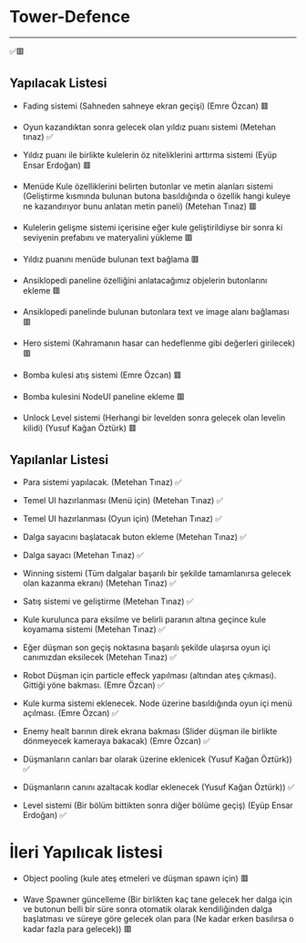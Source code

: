 # Tower-Defence

------

✅🟥

## Yapılacak Listesi

- Fading sistemi (Sahneden sahneye ekran geçişi) (Emre Özcan) 🟥

- Oyun kazandıktan sonra gelecek olan yıldız puanı sistemi (Metehan tınaz) ✅

- Yıldız puanı ile birlikte kulelerin öz niteliklerini arttırma sistemi (Eyüp Ensar Erdoğan) 🟥

- Menüde Kule özelliklerini belirten butonlar ve metin alanları sistemi (Geliştirme kısmında bulunan butona basıldığında o özellik hangi kuleye ne kazandırıyor bunu anlatan metin paneli) (Metehan Tınaz) 🟥

- Kulelerin gelişme sistemi içerisine eğer kule geliştirildiyse bir sonra ki seviyenin prefabını ve materyalini yükleme 🟥

- Yıldız puanını menüde bulunan text bağlama 🟥

- Ansiklopedi paneline özelliğini anlatacağımız objelerin butonlarını ekleme 🟥

- Ansiklopedi panelinde bulunan butonlara text ve image alanı bağlaması 🟥

- Hero sistemi (Kahramanın hasar can hedeflenme gibi değerleri girilecek) 🟥

- Bomba kulesi atış sistemi (Emre Özcan) 🟥

- Bomba kulesini NodeUI paneline ekleme 🟥

- Unlock Level sistemi (Herhangi bir levelden sonra gelecek olan levelin kilidi) (Yusuf Kağan Öztürk) 🟥


## Yapılanlar Listesi
 - Para sistemi yapılacak. (Metehan Tınaz) ✅
   
 - Temel UI hazırlanması (Menü için) (Metehan Tınaz) ✅
 
 - Temel UI hazırlanması (Oyun için) (Metehan Tınaz) ✅
 
 - Dalga sayacını başlatacak buton ekleme (Metehan Tınaz) ✅
 
 - Dalga sayacı (Metehan Tınaz) ✅

 - Winning sistemi (Tüm dalgalar başarılı bir şekilde tamamlanırsa gelecek olan kazanma ekranı) (Metehan Tınaz) ✅

 - Satış sistemi ve geliştirme (Metehan Tınaz) ✅

 - Kule kurulunca para eksilme ve belirli paranın altına geçince kule koyamama sistemi (Metehan Tınaz) ✅
 
 - Eğer düşman son geçiş noktasına başarılı şekilde ulaşırsa oyun içi canımızdan eksilecek (Metehan Tınaz) ✅
 
 - Robot Düşman için particle effeck yapılması (altından ateş çıkması). Gittiği yöne bakması. (Emre Özcan) ✅

 - Kule kurma sistemi eklenecek. Node üzerine basıldığında oyun içi menü açılması. (Emre Özcan) ✅

 - Enemy healt barının direk ekrana bakması (Slider düşman ile birlikte dönmeyecek kameraya bakacak) (Emre Özcan) ✅
 
 - Düşmanların canları bar olarak üzerine eklenicek (Yusuf Kağan Öztürk)) ✅
 
 - Düşmanların canını azaltacak kodlar eklenecek (Yusuf Kağan Öztürk)) ✅
 
 - Level sistemi (Bir bölüm bittikten sonra diğer bölüme geçiş) (Eyüp Ensar Erdoğan) ✅
 
# İleri Yapılıcak listesi

 - Object pooling (kule ateş etmeleri ve düşman spawn için) 🟥

 - Wave Spawner güncelleme (Bir birlikten kaç tane gelecek her dalga için ve butonun belli bir süre sonra otomatik olarak kendiliğinden dalga başlatması ve süreye göre gelecek olan para (Ne kadar erken basılırsa o kadar fazla para gelecek)) 🟥
